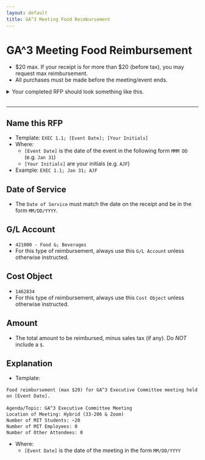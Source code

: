 ```yaml
---
layout: default
title: GA^3 Meeting Food Reimbursement
---
```


# GA^3 Meeting Food Reimbursement

* $20 max. If your receipt is for more than $20 (before tax), you may request max reimbursement.
* All purchases must be made before the meeting/event ends.

<details>
<summary>Your completed RFP should look something like this.</summary>
<img src="imgs/ga3-meeting-rfp.png">
</details>
<br/>
<hr/>



## Name this RFP
* Template: `EXEC 1.1; [Event Date]; [Your Initials]`
* Where:
    * `[Event Date]` is the date of the event in the following form `MMM DD` (e.g. `Jan 31`)
    * `[Your Initials]` are your initials (e.g. `AJF`)
* Example: `EXEC 1.1; Jan 31; AJF`



## Date of Service
* The `Date of Service` must match the date on the receipt and be in the form `MM/DD/YYYY`.



## G/L Account
* `421000 - Food &; Beverages`
* For this type of reimbursement, always use this `G/L Account` unless otherwise instructed.



## Cost Object
* `1462834`
* For this type of reimbursement, always use this `Cost Object` unless otherwise instructed.



## Amount
* The total amount to be reimbursed, minus sales tax (if any). Do *NOT* include a `$`.



## Explanation
* Template:
```
Food reimbursement (max $20) for GA^3 Executive Committee meeting held on [Event Date].

Agenda/Topic: GA^3 Executive Committee Meeting
Location of Meeting: Hybrid (33-206 & Zoom)
Number of MIT Students: ~20
Number of MIT Employees: 0
Number of Other Attendees: 0
```
* Where:
    * `[Event Date]` is the date of the meeting in the form `MM/DD/YYYY`
